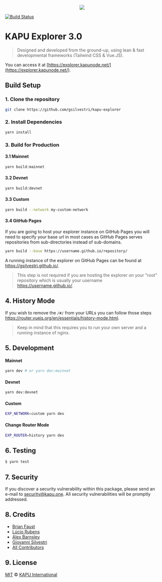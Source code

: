 <p align="center">
    <img src="https://github.com/gsilvestri/kapu-explorer/blob/master/KAPU_EXPLORER.jpg" />
</p>

[![Build Status](https://img.shields.io/travis/gsilvestri/kapu-explorer/master.svg?style=flat)](https://travis-ci.org/gsilvestri/kapu-explorer)

# KAPU Explorer 3.0

> Designed and developed from the ground-up, using lean & fast developmental frameworks (Tailwind CSS & Vue.JS).

You can access it at [https://explorer.kapunode.net/](https://explorer.kapunode.net/).

## Build Setup

### 1. Clone the repository

```bash
git clone https://github.com/gsilvestri/kapu-explorer
```

### 2. Install Dependencies

```bash
yarn install
```

### 3. Build for Production

#### 3.1 Mainnet

```bash
yarn build:mainnet
```

#### 3.2 Devnet

```bash
yarn build:devnet
```

#### 3.3 Custom

```bash
yarn build --network my-custom-network
```

#### 3.4 GitHub Pages

If you are going to host your explorer instance on GitHub Pages you will need to specify your base url in most cases as GitHub Pages serves repositories from sub-directories instead of sub-domains.

```bash
yarn build --base https://username.github.io/repository/
```

A running instance of the explorer on GitHub Pages can be found at https://gsilvestri.github.io/.

> This step is not required if you are hosting the explorer on your "root" repository which is usually your username https://username.github.io/.

## 4. History Mode

If you wish to remove the `/#/` from your URLs you can follow those steps https://router.vuejs.org/en/essentials/history-mode.html.

> Keep in mind that this requires you to run your own server and a running instance of nginx.

## 5. Development

#### Mainnet

```bash
yarn dev # or yarn dev:mainnet
```

#### Devnet

```bash
yarn dev:devnet
```

#### Custom

```bash
EXP_NETWORK=custom yarn dev
```

#### Change Router Mode

```bash
EXP_ROUTER=history yarn dev
```

## 6. Testing

``` bash
$ yarn test
```

## 7. Security

If you discover a security vulnerability within this package, please send an e-mail to security@kapu.one. All security vulnerabilities will be promptly addressed.

## 8. Credits

- [Brian Faust](https://github.com/faustbrian)
- [Lúcio Rubens](https://github.com/luciorubeens)
- [Alex Barnsley](https://github.com/alexbarnsley)
- [Giovanni Silvestri](https://github.com/gsilvestri)
- [All Contributors](../../contributors)

## 9. License

[MIT](LICENSE) © [KAPU International](https://kapu.one)
